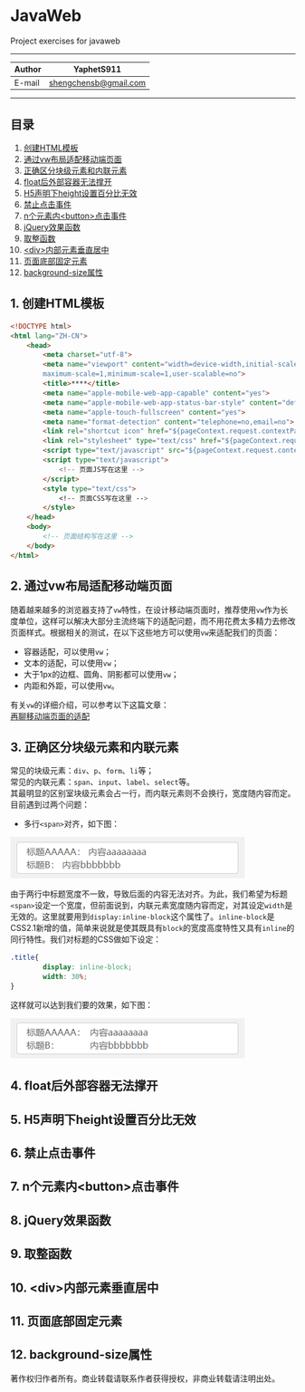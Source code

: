 # JavaWeb
Project exercises for javaweb

****

|Author|YaphetS911|
|---|---
|E-mail|shengchensb@gmail.com

****
## 目录
1. [创建HTML模板](#1-创建html模板)
2. [通过vw布局适配移动端页面](#2-通过vw布局适配移动端页面)
3. [正确区分块级元素和内联元素](#3-正确区分块级元素和内联元素)
4. [float后外部容器无法撑开](#4-float后外部容器无法撑开)
5. [H5声明下height设置百分比无效](#5-h5声明下height设置百分比无效)
6. [禁止点击事件](#6-禁止点击事件)
7. [n个元素内\<button>点击事件](#7-n个元素内button点击事件)
8. [jQuery效果函数](#8-jquery效果函数)
9. [取整函数](#9-取整函数)
10. [\<div>内部元素垂直居中](#10-div内部元素垂直居中)
11. [页面底部固定元素](#11-页面底部固定元素)
12. [background-size属性](#12-background-size属性)

## 1. 创建HTML模板

```html
<!DOCTYPE html> 
<html lang="ZH-CN"> 
    <head>
        <meta charset="utf-8">
        <meta name="viewport" content="width=device-width,initial-scale=1,
        maximum-scale=1,minimum-scale=1,user-scalable=no">
        <title>****</title> 
        <meta name="apple-mobile-web-app-capable" content="yes">
        <meta name="apple-mobile-web-app-status-bar-style" content="default">
        <meta name="apple-touch-fullscreen" content="yes">
        <meta name="format-detection" content="telephone=no,email=no">
        <link rel="shortcut icon" href="${pageContext.request.contextPath}/resource/image/****.ico" />
        <link rel="stylesheet" type="text/css" href="${pageContext.request.contextPath}/resource/css/****.css " />
        <script type="text/javascript" src="${pageContext.request.contextPath}/resource/js/****.js"></script>
        <script type="text/javascript">	
            <!-- 页面JS写在这里 --> 			
        </script>
        <style type="text/css">
            <!-- 页面CSS写在这里 -->
        </style>
    </head> 
    <body> 
        <!-- 页面结构写在这里 --> 
    </body>
</html>
```

## 2. 通过vw布局适配移动端页面

随着越来越多的浏览器支持了`vw`特性，在设计移动端页面时，推荐使用`vw`作为长度单位，这样可以解决大部分主流终端下的适配问题，而不用花费太多精力去修改页面样式。根据相关的测试，在以下这些地方可以使用`vw`来适配我们的页面：  
* 容器适配，可以使用`vw`；   
* 文本的适配，可以使用`vw`；  
* 大于1px的边框、圆角、阴影都可以使用`vw`；  
* 内距和外距，可以使用`vw`。 

有关`vw`的详细介绍，可以参考以下这篇文章：  
[再聊移动端页面的适配](https://www.w3cplus.com/css/vw-for-layout.html "再聊移动端页面的适配")

## 3. 正确区分块级元素和内联元素

常见的块级元素：`div`、`p`、`form`、`li`等；  
常见的内联元素：`span`、`input`、`label`、`select`等。  
其最明显的区别室块级元素会占一行，而内联元素则不会换行，宽度随内容而定。  
目前遇到过两个问题：  
* 多行`<span>`对齐，如下图：

![alt](/image/1.png)

由于两行中标题宽度不一致，导致后面的内容无法对齐。为此，我们希望为标题`<span>`设定一个宽度，但前面说到，内联元素宽度随内容而定，对其设定`width`是无效的。这里就要用到`display:inline-block`这个属性了。`inline-block`是CSS2.1新增的值，简单来说就是使其既具有`block`的宽度高度特性又具有`inline`的同行特性。我们对标题的CSS做如下设定：
```CSS
.title{
        display: inline-block;
        width: 30%;
}
```
这样就可以达到我们要的效果，如下图：

![alt](/image/2.png)

## 4. float后外部容器无法撑开
## 5. H5声明下height设置百分比无效
## 6. 禁止点击事件
## 7. n个元素内\<button>点击事件
## 8. jQuery效果函数
## 9. 取整函数
## 10. \<div>内部元素垂直居中
## 11. 页面底部固定元素
## 12. background-size属性




著作权归作者所有。商业转载请联系作者获得授权，非商业转载请注明出处。
